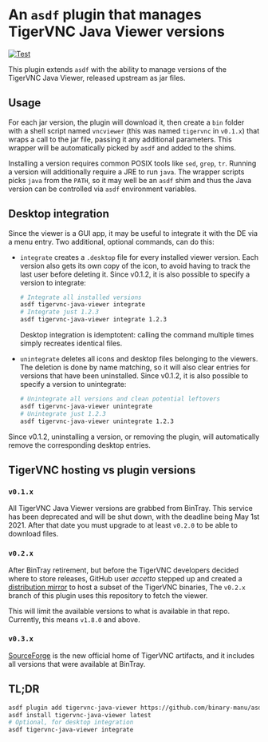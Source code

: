 # An `asdf` plugin that manages TigerVNC Java Viewer versions

[![Test](https://github.com/binary-manu/asdf-tigervnc-java-viewer/actions/workflows/build.yml/badge.svg?branch=master)](https://github.com/binary-manu/asdf-tigervnc-java-viewer/actions/workflows/build.yml)

This plugin extends `asdf` with the ability to manage versions of the
TigerVNC Java Viewer, released upstream as jar files.

## Usage

For each jar version, the plugin will download it, then create a `bin`
folder with a shell script named `vncviewer` (this was named `tigervnc`
in `v0.1.x`) that wraps a call to the jar file, passing it any
additional parameters. This wrapper will be automatically picked by
`asdf` and added to the shims.

Installing a version requires common POSIX tools like `sed`, `grep`,
`tr`. Running a version will additionally require a JRE to run `java`.
The wrapper scripts picks `java` from the `PATH`, so it may well be an
`asdf` shim and thus the Java version can be controlled via `asdf`
environment variables.

## Desktop integration

Since the viewer is a GUI app, it may be useful to integrate it with the
DE via a menu entry. Two additional, optional commands, can do this:

* `integrate` creates a `.desktop` file for every installed viewer
  version. Each version also gets its own copy of the icon, to avoid
  having to track the last user before deleting it. Since v0.1.2, it is
  also possible to specify a version to integrate:

  ```sh
  # Integrate all installed versions
  asdf tigervnc-java-viewer integrate
  # Integrate just 1.2.3
  asdf tigervnc-java-viewer integrate 1.2.3
  ```

  Desktop integration is idemptotent: calling the command multiple times
  simply recreates identical files.

* `unintegrate` deletes all icons and desktop files belonging to the
  viewers. The deletion is done by name matching, so it will also clear
  entries for versions that have been uninstalled. Since v0.1.2, it is
  also possible to specify a version to unintegrate:

  ```sh
  # Unintegrate all versions and clean potential leftovers
  asdf tigervnc-java-viewer unintegrate
  # Unintegrate just 1.2.3
  asdf tigervnc-java-viewer unintegrate 1.2.3
  ```

Since v0.1.2, uninstalling a version, or removing the plugin, will
automatically remove the corresponding desktop entries.

## TigerVNC hosting vs plugin versions

### `v0.1.x`

All TigerVNC Java Viewer versions are grabbed from BinTray. This service
has been deprecated and will be shut down, with the deadline being May
1st 2021.  After that date you must upgrade to at least `v0.2.0` to be
able to download files.

### `v0.2.x`

After BinTray retirement, but before the TigerVNC developers decided
where to store releases, GitHub user _accetto_ stepped up and created a
[distribution mirror][accetto-tigervnc] to host a subset of the TigerVNC
binaries, The `v0.2.x` branch of this plugin uses this repository to
fetch the viewer.

This will limit the available versions to what is available in that
repo.  Currently, this means `v1.8.0` and above.

### `v0.3.x`

[SourceForge][sf-releases] is the new official home of TigerVNC
artifacts, and it includes all versions that were available at BinTray.

## TL;DR

```sh
asdf plugin add tigervnc-java-viewer https://github.com/binary-manu/asdf-tigervnc-java-viewer.git
asdf install tigervnc-java-viewer latest
# Optional, for desktop integration
asdf tigervnc-java-viewer integrate
```

[accetto-tigervnc]: https://github.com/accetto/tigervnc
[bintray]: https://bintray.com 
[sf-releases]: https://sourceforge.net/projects/tigervnc/files/stable

<!-- vi: set tw=72 et sw=2 fo=tcroqan autoindent: -->
